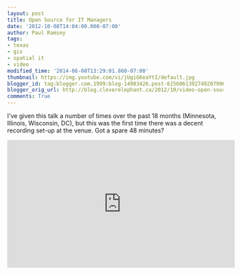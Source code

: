 ```yaml
---
layout: post
title: Open Source for IT Managers
date: '2012-10-08T14:04:00.000-07:00'
author: Paul Ramsey
tags:
- texas
- gis
- spatial it
- video
modified_time: '2014-06-08T13:29:01.860-07:00'
thumbnail: https://img.youtube.com/vi/jUgiG6eaYtI/default.jpg
blogger_id: tag:blogger.com,1999:blog-14903426.post-6156061392748207996
blogger_orig_url: http://blog.cleverelephant.ca/2012/10/video-open-source-for-it-managers.html
comments: True
---
```


I've given this talk a number of times over the past 18 months (Minnesota, Illinois, Wisconsin, DC), but this was the first time there was a decent recording set-up at the venue. Got a spare 48 minutes?

<iframe width="530" height="298" src="http://www.youtube.com/embed/jUgiG6eaYtI" frameborder="0" allowfullscreen></iframe>

&nbsp;